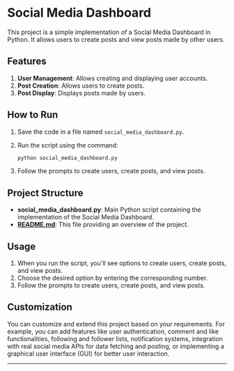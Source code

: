 # Social Media Dashboard

This project is a simple implementation of a Social Media Dashboard in Python. It allows users to create posts and view posts made by other users.

## Features

1. **User Management**: Allows creating and displaying user accounts.
2. **Post Creation**: Allows users to create posts.
3. **Post Display**: Displays posts made by users.

## How to Run

1. Save the code in a file named `social_media_dashboard.py`.
2. Run the script using the command:
    
    ```bash
    python social_media_dashboard.py
    
    ```
    
3. Follow the prompts to create users, create posts, and view posts.

## Project Structure

- **social_media_dashboard.py**: Main Python script containing the implementation of the Social Media Dashboard.
- **[README.md](http://readme.md/)**: This file providing an overview of the project.

## Usage

1. When you run the script, you'll see options to create users, create posts, and view posts.
2. Choose the desired option by entering the corresponding number.
3. Follow the prompts to create users, create posts, and view posts.

## Customization

You can customize and extend this project based on your requirements. For example, you can add features like user authentication, comment and like functionalities, following and follower lists, notification systems, integration with real social media APIs for data fetching and posting, or implementing a graphical user interface (GUI) for better user interaction.

---
